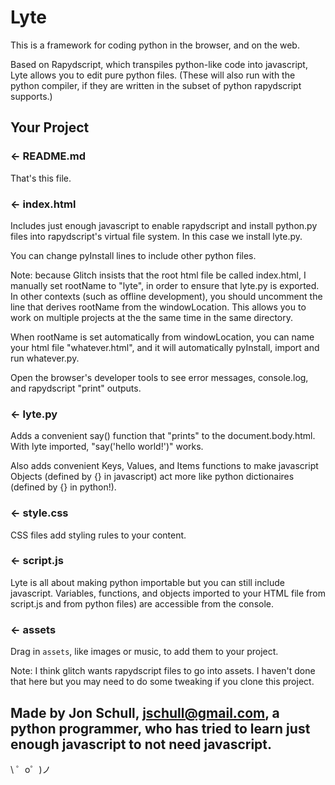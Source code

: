 Lyte
=================

This is a framework for coding python in the browser, and on the web.

Based on Rapydscript, which transpiles python-like code into javascript, Lyte allows you to edit pure python files.  (These  will also run with the python compiler, if they are written in the subset of python rapydscript supports.)

Your Project
------------

### ← README.md

That's this file.

### ← index.html

Includes just enough javascript to enable rapydscript and install python.py files into rapydscript's virtual file system.  In this case we install lyte.py.

You can change pyInstall lines to include other python files.

Note: because Glitch insists that the root html file be called index.html, I manually set rootName to "lyte", in order to ensure that lyte.py is exported.
In other contexts (such as offline development), you should uncomment the line that derives rootName from the windowLocation.  This allows you to work on multiple projects at the the same time in the same directory.  

When rootName is set automatically from windowLocation, you can name your html file "whatever.html", and it will automatically pyInstall, import and run whatever.py.  

Open the browser's developer tools to see error messages, console.log, and rapydscript "print" outputs.


### ← lyte.py

Adds a convenient say() function that "prints" to the document.body.html.
With lyte imported, "say('hello world!')" works.

Also adds convenient Keys, Values, and Items functions to make javascript Objects (defined by {} in javascript) act more like python dictionaires (defined by {} in python!).

### ← style.css

CSS files add styling rules to your content.

### ← script.js

Lyte is all about making python importable but you can still include javascript.  Variables, functions, and objects imported to your HTML file from script.js and from python files) are accessible from the console.  

### ← assets

Drag in `assets`, like images or music, to add them to your project.

Note: I think glitch wants rapydscript files to go into assets.  I haven't done that here but you may need to do some tweaking if you clone this project.

###

Made by Jon Schull, jschull@gmail.com, a python programmer, who has tried to learn just enough javascript to not need javascript.  
-------------------

\ ゜o゜)ノ
